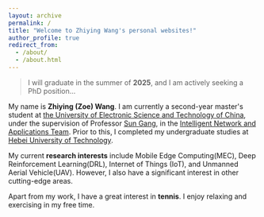 ```yaml
---
layout: archive
permalink: /
title: "Welcome to Zhiying Wang's personal websites!"
author_profile: true
redirect_from: 
  - /about/
  - /about.html
---
```


> I will graduate in the summer of **2025**, and I am actively seeking a PhD position...

My name is **Zhiying (Zoe) Wang**. I am currently a second-year master's student at [the University of Electronic Science and Technology of China](https://en.uestc.edu.cn/), under the supervision of Professor [Sun Gang](https://scholar.google.com/citations?hl=en&user=aUPwLyYAAAAJ&view_op=list_works&sortby=pubdate), in the [Intelligent Network and Applications Team](https://www.sice.uestc.edu.cn/kxyj/kytd/wlgcx/zhwljyytd.htm#). Prior to this, I completed my undergraduate studies at [Hebei University of Technology](https://eweb.hebut.edu.cn/).

My current **research interests** include Mobile Edge Computing(MEC), Deep Reinforcement Learning(DRL), Internet of Things (IoT), and Unmanned Aerial Vehicle(UAV). However, I also have a significant interest in other cutting-edge areas.

Apart from my work, I have a great interest in **tennis**. I enjoy relaxing and exercising in my free time.
